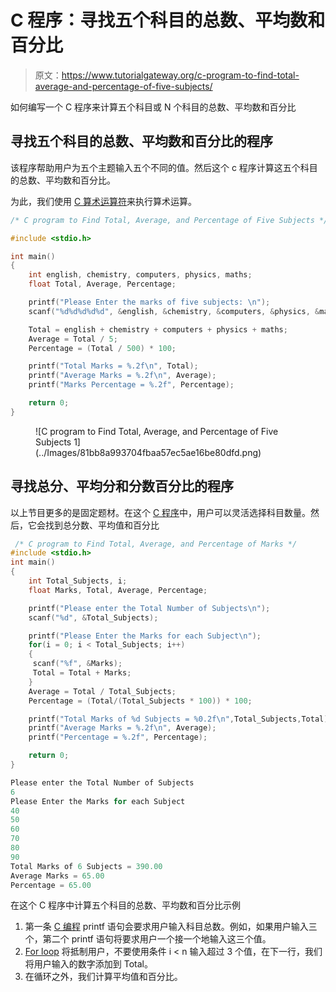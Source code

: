 # C 程序：寻找五个科目的总数、平均数和百分比

> 原文：<https://www.tutorialgateway.org/c-program-to-find-total-average-and-percentage-of-five-subjects/>

如何编写一个 C 程序来计算五个科目或 N 个科目的总数、平均数和百分比

## 寻找五个科目的总数、平均数和百分比的程序

该程序帮助用户为五个主题输入五个不同的值。然后这个 c 程序计算这五个科目的总数、平均数和百分比。

为此，我们使用 [C 算术运算符](https://www.tutorialgateway.org/arithmetic-operators-in-c/)来执行算术运算。

```c
/* C program to Find Total, Average, and Percentage of Five Subjects */

#include <stdio.h>

int main()
{
    int english, chemistry, computers, physics, maths; 
    float Total, Average, Percentage;

    printf("Please Enter the marks of five subjects: \n");
    scanf("%d%d%d%d%d", &english, &chemistry, &computers, &physics, &maths);

    Total = english + chemistry + computers + physics + maths;
    Average = Total / 5;
    Percentage = (Total / 500) * 100;

    printf("Total Marks = %.2f\n", Total);
    printf("Average Marks = %.2f\n", Average);
    printf("Marks Percentage = %.2f", Percentage);

    return 0;
}
```

<figure class="wp-block-image">![C program to Find Total, Average, and Percentage of Five Subjects 1](../Images/81bb8a993704fbaa57ec5ae16be80dfd.png)</figure>

## 寻找总分、平均分和分数百分比的程序

以上节目更多的是固定题材。在这个 [C 程序](https://www.tutorialgateway.org/c-programming-examples/)中，用户可以灵活选择科目数量。然后，它会找到总分数、平均值和百分比

```c
 /* C program to Find Total, Average, and Percentage of Marks */  
#include <stdio.h>  
int main()
{
    int Total_Subjects, i;  
    float Marks, Total, Average, Percentage;

    printf("Please enter the Total Number of Subjects\n");  
    scanf("%d", &Total_Subjects);  

    printf("Please Enter the Marks for each Subject\n");  
    for(i = 0; i < Total_Subjects; i++)
    {
     scanf("%f", &Marks);
     Total = Total + Marks; 
    }  
    Average = Total / Total_Subjects;
    Percentage = (Total/(Total_Subjects * 100)) * 100;  

    printf("Total Marks of %d Subjects = %0.2f\n",Total_Subjects,Total);  
    printf("Average Marks = %.2f\n", Average);  
    printf("Percentage = %.2f", Percentage);  

    return 0;  
}
```

```c
Please enter the Total Number of Subjects
6
Please Enter the Marks for each Subject
40
50
60
70
80
90
Total Marks of 6 Subjects = 390.00
Average Marks = 65.00
Percentage = 65.00
```

在这个 C 程序中计算五个科目的总数、平均数和百分比示例

1.  第一条 [C 编程](https://www.tutorialgateway.org/c-programming/) printf 语句会要求用户输入科目总数。例如，如果用户输入三个，第二个 printf 语句将要求用户一个接一个地输入这三个值。
2.  [For loop](https://www.tutorialgateway.org/for-loop-in-c-programming/) 将抵制用户，不要使用条件 i < n 输入超过 3 个值，在下一行，我们将用户输入的数字添加到 Total。
3.  在循环之外，我们计算平均值和百分比。